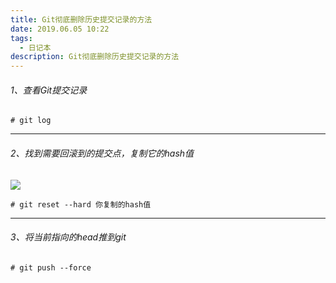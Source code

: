 ```yaml
---
title: Git彻底删除历史提交记录的方法
date: 2019.06.05 10:22
tags:
  - 日记本
description: Git彻底删除历史提交记录的方法
---
```

###### 1、查看Git提交记录
```shell
# git log
```
--------
###### 2、找到需要回滚到的提交点，复制它的hash值
![](/yilia-plus-demo/images/2743275-f79de5b6d7280d81.png)
```shell
# git reset --hard 你复制的hash值
```
<!--more-->
--------
###### 3、将当前指向的head推到git
```shell
# git push --force
```
